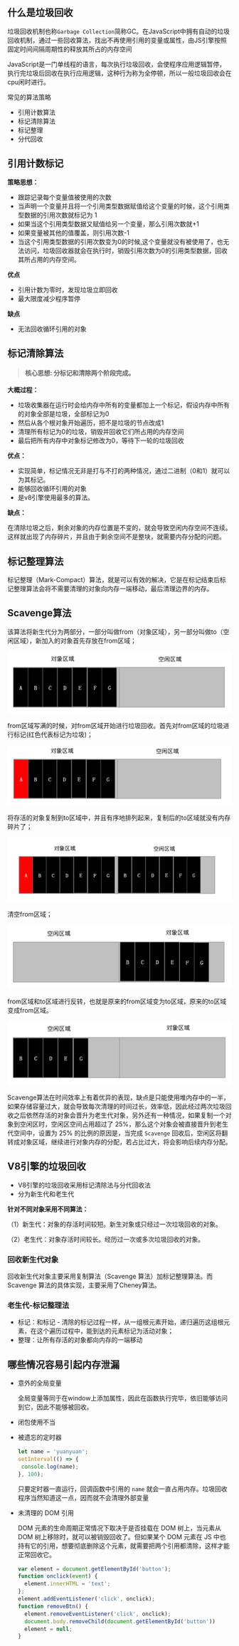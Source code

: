 ## 什么是垃圾回收

 垃圾回收机制也称`Garbage Collection`简称GC。在JavaScript中拥有自动的垃圾回收机制，通过一些回收算法，找出不再使用引用的变量或属性，由JS引擎按照固定时间间隔周期性的释放其所占的内存空间 

 JavaScript是一门单线程的语言，每次执行垃圾回收，会使程序应用逻辑暂停，执行完垃圾后回收在执行应用逻辑，这种行为称为全停顿，所以一般垃圾回收会在cpu闲时进行。 

 常见的算法策略 

+ 引用计数算法
+ 标记清除算法
+ 标记整理
+ 分代回收

##  引用计数标记

 **策略思想：** 

+ 跟踪记录每个变量值被使用的次数
+ 当声明一个变量并且将一个引用类型数据赋值给这个变量的时候，这个引用类型数据的引用次数就标记为 1
+ 如果当这个引用类型数据又赋值给另一个变量，那么引用次数就+1
+ 如果变量被其他的值覆盖，则引用次数-1
+ 当这个引用类型数据的引用次数变为0的时候,这个变量就没有被使用了，也无法访问，垃圾回收器就会在执行时，销毁引用次数为0的引用类型数据，回收其所占用的内存空间。

**优点**

+ 引用计数为零时，发现垃圾立即回收
+ 最大限度减少程序暂停

**缺点**

- 无法回收循环引用的对象

##  标记清除算法

> #### 核心思想:  分标记和清除两个阶段完成。 

 **大概过程：** 

- 垃圾收集器在运行时会给内存中所有的变量都加上一个标记，假设内存中所有的对象全部是垃圾，全部标记为0
- 然后从各个根对象开始遍历，把不是垃圾的节点改成1
- 清理所有标记为0的垃圾，销毁并回收它们所占用的内存空间
- 最后把所有内存中对象标记修改为0，等待下一轮的垃圾回收

**优点：**

- 实现简单，标记情况无非是打与不打的两种情况，通过二进制（0和1）就可以为其标记。
- 能够回收循环引用的对象
- 是v8引擎使用最多的算法。

**缺点：**

在清除垃圾之后，剩余对象的内存位置是不变的，就会导致空闲内存空间不连续。这样就出现了内存碎片，并且由于剩余空间不是整块，就需要内存分配的问题。

##  标记整理算法

 标记整理（Mark-Compact）算法，就是可以有效的解决，它是在标记结束后标记整理算法会将不需要清理的对象向内存一端移动，最后清理边界的内存。

 ## Scavenge算法  

 该算法将新生代分为两部分，一部分叫做from（对象区域），另一部分叫做to（空闲区域），新加入的对象首先存放在from区域；

![Scavenge算法](./assets/images/1155527-20220320222512252-618938289.png) 

 from区域写满的时候，对from区域开始进行垃圾回收。首先对from区域的垃圾进行标记(红色代表标记为垃圾)； 

![Scavenge算法](./assets/images/1155527-20220320222532461-104056076.png)

 将存活的对象复制到to区域中，并且有序地排列起来，复制后的to区域就没有内存碎片了； 

![Scavenge算法](./assets/images/1155527-20220320222624767-871994632.png)

 清空from区域； 

![ 清空from区域](./assets/images/1155527-20220320222646324-832514264.png)

 from区域和to区域进行反转，也就是原来的from区域变为to区域，原来的to区域变成from区域。 

![ from区域和to区域进行反转，也就是原来的from区域变为to区域，原来的to区域变成from区域](./assets/images/1155527-20220320222902040-547647537.png)

 Scavenge算法在时间效率上有着优异的表现，缺点是只能使用堆内存中的一半，如果存储容量过大，就会导致每次清理的时间过长，效率低，因此经过两次垃圾回收之后依然存活的对象会晋升为老生代对象，另外还有一种情况，如果复制一个对象到空闲区时，空闲区空间占用超过了 25%，那么这个对象会被直接晋升到老生代空间中，设置为 25% 的比例的原因是，当完成 `Scavenge` 回收后，空闲区将翻转成对象区域，继续进行对象内存的分配，若占比过大，将会影响后续内存分配。 

## V8引擎的垃圾回收

- V8引擎的垃圾回收采用标记清除法与分代回收法
- 分为新生代和老生代

**针对不同对象采用不同算法：**

（1）新生代：对象的存活时间较短。新生对象或只经过一次垃圾回收的对象。

（2）老生代：对象存活时间较长。经历过一次或多次垃圾回收的对象。

### 回收新生代对象

回收新生代对象主要采用复制算法（Scavenge 算法）加标记整理算法。而Scavenge 算法的具体实现，主要采用了Cheney算法。

### 老生代-标记整理法

- 标记：和标记 - 清除的标记过程一样，从一组根元素开始，递归遍历这组根元素，在这个遍历过程中，能到达的元素标记为活动对象；
- 整理：让所有存活的对象都向内存的一端移动

##  哪些情况容易引起内存泄漏 

+ 意外的全局变量

  全局变量等同于在window上添加属性，因此在函数执行完毕，依旧能够访问到它，因此不能够被回收。

+ 闭包使用不当

+ 被遗忘的定时器

   ```js
  let name = 'yuanyuan'; 
  setInterval(() => {
    console.log(name); 
  }, 100);
  ```
  
   只要定时器一直运行，回调函数中引用的 `name` 就会一直占用内存。垃圾回收程序当然知道这一点，因而就不会清理外部变量
  
+ 未清理的 DOM 引用

  DOM 元素的生命周期正常情况下取决于是否挂载在 DOM 树上，当元素从 DOM 树上移除时，就可以被销毁回收了。但如果某个 DOM 元素在 JS 中也持有它的引用，想要彻底删除这个元素，就需要把两个引用都清除，这样才能正常回收它。

  ```js
  var element = document.getElementById('button');
  function onclick(event) {
    element.innerHTML = 'text';
  };
  element.addEventListener('click', onclick);
  function removeBtn() {
    element.removeEventListener('click', onclick);
    document.body.removeChild(document.getElementById('button'))
    element = null; 
  }
  ```

  
